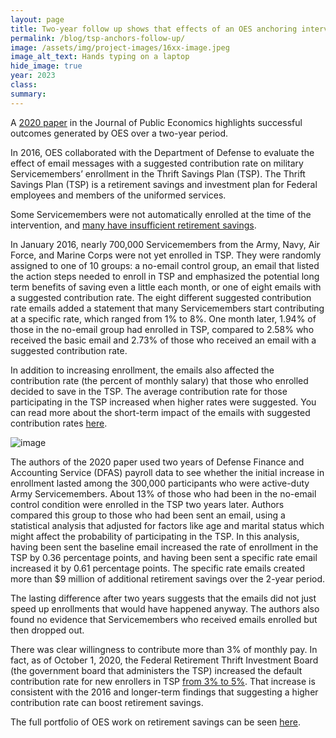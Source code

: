 ```yaml
---	
layout: page	
title: Two-year follow up shows that effects of an OES anchoring intervention persist
permalink: /blog/tsp-anchors-follow-up/	
image: /assets/img/project-images/16xx-image.jpeg
image_alt_text: Hands typing on a laptop
hide_image: true
year: 2023
class:	
summary: 	
---	
```


A <a href="https://www.nber.org/system/files/working_papers/w27575/w27575.pdf" target="_blank">2020 paper</a> in the Journal of Public Economics highlights successful outcomes generated by OES over a two-year period. 

In 2016, OES collaborated with the Department of Defense to evaluate the effect of email messages with a suggested contribution rate on military Servicemembers’ enrollment in the Thrift Savings Plan (TSP). The Thrift Savings Plan (TSP) is a retirement savings and investment plan for Federal employees and members of the uniformed services.

Some Servicemembers were not automatically enrolled at the time of the intervention, and <a href="https://docs.house.gov/meetings/AS/AS00/20150204/102859/HHRG-114-AS00-20150204-SD001.pdf" target="_blank">many have insufficient retirement savings</a>. 

In January 2016, nearly 700,000 Servicemembers from the Army, Navy, Air Force, and Marine Corps were not yet enrolled in TSP. They were randomly assigned to one of 10 groups: a no-email control group, an email that listed the action steps needed to enroll in TSP and emphasized the potential long term benefits of saving even a little each month, or one of eight emails with a suggested contribution rate. The eight different suggested contribution rate emails added a statement that many Servicemembers start contributing at a specific rate, which ranged from 1% to 8%. One month later, 1.94% of those in the no-email group had enrolled in TSP, compared to 2.58% who received the basic email and 2.73% of those who received an email with a suggested contribution rate. 

In addition to increasing enrollment, the emails also affected the contribution rate (the percent of monthly salary) that those who enrolled decided to save in the TSP. The average contribution rate for those participating in the TSP increased when higher rates were suggested. You can read more about the short-term impact of the emails with suggested contribution rates <a href="https://oes.gsa.gov/projects/tsp-anchoring/" target="_blank">here</a>.

![image]({{site.baseurl}}/assets/img/project-images/16xx-letter.webp)

The authors of the 2020 paper used two years of Defense Finance and Accounting Service (DFAS) payroll data to see whether the initial increase in enrollment lasted among the 300,000 participants who were active-duty Army Servicemembers. About 13% of those who had been in the no-email control condition were enrolled in the TSP two years later. Authors compared this group to those who had been sent an email, using a statistical analysis that adjusted for factors like age and marital status which might affect the probability of participating in the TSP. In this analysis, having been sent the baseline email increased the rate of enrollment in the TSP by 0.36 percentage points, and having been sent a specific rate email increased it by 0.61 percentage points. The specific rate emails created more than $9 million of additional retirement savings over the 2-year period. 

The lasting difference after two years suggests that the emails did not just speed up enrollments that would have happened anyway. The authors also found no evidence that Servicemembers who received emails enrolled but then dropped out. 

There was clear willingness to contribute more than 3% of monthly pay. In fact, as of October 1, 2020, the Federal Retirement Thrift Investment Board (the government board that administers the TSP) increased the default contribution rate for new enrollers in TSP <a href="https://www.federalregister.gov/documents/2020/09/16/2020-17811/automatic-enrollment-program" target="_blank">from 3% to 5%</a>. That increase is consistent with the 2016 and longer-term findings that suggesting a higher contribution rate can boost retirement savings. 

The full portfolio of OES work on retirement savings can be seen <a href="https://oes.gsa.gov/retirement-savings/" target="_blank">here</a>.  
